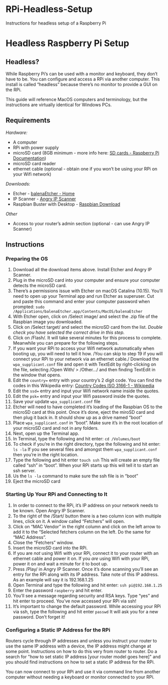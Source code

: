 # RPi-Headless-Setup
Instructions for headless setup of a Raspberry Pi

# Headless Raspberry Pi Setup
## Headless?
While Raspberry Pi’s can be used with a monitor and keyboard, they don’t have to be. You can configure and access a RPi via another computer. This install is called “headless” because there’s no monitor to provide a GUI on the RPi.

This guide will reference MacOS computers and terminology, but the instructions are virtually identical for Windows PCs.

## Requirements
*Hardware:*
* A computer
* RPi with power supply
* microSD card (8GB minimum - more info here: [SD cards - Raspberry Pi Documentation](https://www.raspberrypi.org/documentation/installation/sd-cards.md))
* microSD card reader
* ethernet cable (optional - obtain one if you won’t be using your RPi on your Wifi network)

*Downloads:*
* Etcher - [balenaEtcher - Home](https://www.balena.io/etcher/)
* IP Scanner - [Angry IP Scanner](https://angryip.org/)
* Raspbian Buster with Desktop - [Raspbian Download](https://www.raspberrypi.org/downloads/raspbian/)

*Other*
* Access to your router’s admin section (optional - can use Angry IP Scanner)

## Instructions
### Preparing the OS
1. Download all the download items above. Install Etcher and Angry IP Scanner.
2. Plug in the microSD card into your computer and ensure your computer detects the microSD card.
3. There’s a permissions issue with Etcher on macOS Catalina (10.15). You’ll need to open up your Terminal app and run Etcher as superuser. Cut and paste this command and enter your computer password when prompted: `sudo /Applications/balenaEtcher.app/Contents/MacOS/balenaEtcher`
4. With Etcher open, click on /Select image/ and select the .zip file of the Raspbian image you downloaded.
5. Click on /Select target/ and select the microSD card from the list. *Double check you have selected the correct drive in this step.*
6. Click on /Flash/. It will take several minutes for this process to complete. Meanwhile you can prepare for the following steps.
7. If you want your RPi to access your Wifi network automatically when booting up, you will need to tell it how. /You can skip to step 19 if you will connect your RPi to your network via an ethernet cable./ Download the `wpa_supplicant.conf` file and open it with TextEdit by right-clicking on the file, selecting /Open With/ > /Other…/ and then finding TextEdit in the window that opens.
8. Edit the `country=` entry with your country’s 2 digit code. You can find the codes in this Wikipedia entry: [Country Codes ISO 3166-1 - Wikipedia](https://en.wikipedia.org/wiki/ISO_3166-1#Current_codes)
9. Edit the `ssd=` entry and input your Wifi network name inside the quotes.
10. Edit the `psk=` entry and input your Wifi password inside the quotes.
11. Save your update `wpa_supplicant.conf`  file
12. Etcher will need to have completed it’s loading of the Raspbian OS to the microSD card at this point. Once it’s done, eject the miroSD card and then plug it back in. It should show up as a drive named “boot”
13. Place  `wpa_supplicant.conf` in “boot”. Make sure it’s in the root location of your microSD card and not in any folders.
14. Next, open up the Terminal app.
15. In Terminal, type the following and hit enter: `cd /Volumes/boot`
16. To check if you’re in the right directory, type the following and hit enter: `ls -la` If you see several files and amongst them `wpa_supplicant.conf` then you’re in the right location.
17. Type the following and hit enter `touch ssh` This will create an empty file called “ssh” in “boot”. When your RPi starts up this will tell it to start an ssh server. 
18. Us the `ls -la` command to make sure the ssh file is in “boot”
19. Eject the microSD card

### Starting Up Your RPi and Connecting to It
1. In order to connect to the RPi, it’s IP address on your network needs to be known. Open Angry IP Scanner.
2. To the right of the /Start/ button there is a two column icon with multiple lines, click on it. A window called “Fetchers” will open.
3. Click on “MAC Vendor” in the right column and click on the left arrow to add it to the “Selected fetchers column on the left. Do the same for “MAC Address”. 
4. Close the “Fetchers” window.
5. Insert the microSD card into the RPi.
6. If you are *not* using Wifi with your RPi, connect it to your router with an ethernet cable and power it on. If you *are* using Wifi with your RPi, power it on and wait a minute for it to boot up.
7. Press /Play/ in Angry IP Scanner. Once it’s done scanning you’ll see an entry for the RPi along with its IP address. Take note of this IP address. As an example will say it is 192.168.1.25
8. Open Terminal and type the following and hit enter: `ssh pi@192.168.1.25` 
9. Enter the password `raspberry` and hit enter. 
10. You’ll see a message regarding security and RSA keys. Type “yes” and hit enter to proceed. You’ve now accessed your RPi via ssh!
11. It’s important to change the default password. While accessing your RPi via ssh, type the following and hit enter `passwd` It will ask you for a new password. Don’t forget it!

### Configuring a Static IP Address for the RPi
Routers cycle through IP addresses and unless you instruct your router to use the same IP address with a device, the IP address might change at some point. Instructions on how to do this very from router to router. Do a search for "how to set static IP address [your router model goes here]" and you should find instructions on how to set a static IP address for the RPi.

You can now connect to your RPi and use it via command line from another computer without needing a keyboard or monitor connected to your RPi. 
